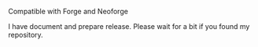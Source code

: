 Compatible with Forge and Neoforge

I have document and prepare release. Please wait for a bit if you found my repository.
